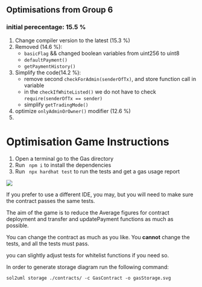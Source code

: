 ## Optimisations from Group 6
### initial perecentage: 15.5 %
1. Change compiler version to the latest (15.3 %)
2. Removed (14.6 %):
    - `basicFlag` && changed boolean variables from uint256 to uint8
    - `defaultPayment()` 
    - `getPaymentHistory()`
3. Simplify the code(14.2 %):
    - remove second `checkForAdmin(senderOfTx)`, and store function call in variable
    - in the `checkIfWhiteListed()` we do not have to check `require(senderOfTx == sender)`
    - simplify `getTradingMode()`
4. optimize `onlyAdminOrOwner()` modifier (12.6 %)
5.  




# Optimisation Game Instructions

1. Open a terminal go to the Gas directory
2. Run ` npm i` to install the dependencies
3. Run ` npx hardhat test` to run the tests and get a gas usage report

![](https://i.imgur.com/qdNy92B.png)

If you prefer to use a different IDE, you may, but you will need to make sure the contract passes the same tests.

The aim of the game is to reduce the Average figures for contract deployment and transfer and updatePayment functions as much as possible.

You can change the contract as much as you like.
You **cannot**  change the tests, and all the tests must pass.

you can slightly adjust tests for whitelist functions if you need so.

In order to generate storage diagram run the following command:

`sol2uml storage ./contracts/ -c GasContract -o gasStorage.svg`
